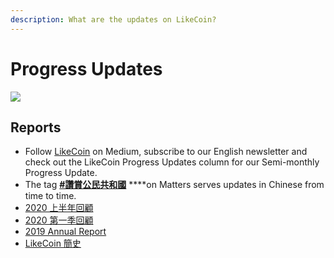 ```yaml
---
description: What are the updates on LikeCoin?
---
```


# Progress Updates

![](https://gblobscdn.gitbook.com/assets%2F-LL4mdaVjNgL6A1--PV0%2F-MHGFkSUMj9_TpAJG75W%2F-MHGHqgZn4_N6csz6pUU%2FLikeCoin_AD69_Stat_Sept_Artwork1-06.png?alt=media&token=dc28292d-2103-45df-8c17-eb44492c4996)

## Reports

* Follow [LikeCoin](https://medium.com/likecoin) on Medium, subscribe to our English newsletter and check out the LikeCoin Progress Updates column for our Semi-monthly Progress Update.
* The tag [**\#讚賞公民共和國**](https://matters.news/tags/VGFnOjgwOTQ) ****on Matters serves updates in Chinese from time to time.
* ​[2020 上半年回顧](https://matters.news/@likecoin/%E8%AE%9A%E8%B3%9E%E5%85%AC%E6%B0%91-2020-%E4%B8%8A%E5%8D%8A%E5%B9%B4%E5%9B%9E%E9%A1%A7-bafyreidroqj5elqim2jnr3u2zd75ysdgflu7jyinnm7cg7ztjlpfv7z36m)​
* ​[2020 第一季回顧](https://matters.news/@likecoin/%E8%AE%9A%E8%B3%9E%E5%85%AC%E6%B0%91-2020-%E7%AC%AC%E4%B8%80%E5%AD%A3%E5%9B%9E%E9%A1%A7-bafyreifdlfznigt3htdur7e2pyomoem5chmmortz34rnakprxdipt6s2vy)​
* ​[2019 Annual Report](https://medium.com/likecoin/likecoin-annual-report-2019-f831cb873801)​
* ​[LikeCoin 簡史](https://medium.com/likecoin/likecoin-chronicle-769001f784b3)​

